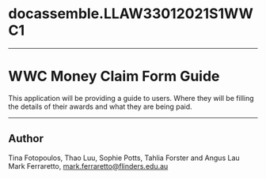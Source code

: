 # docassemble.LLAW33012021S1WWC1

---
# WWC Money Claim Form Guide
This application will be providing a guide to users. 
Where they will be filling the details of their awards and what they are being paid. 

---
## Author
Tina Fotopoulos, Thao Luu, Sophie Potts, Tahlia Forster and Angus Lau
Mark Ferraretto, mark.ferraretto@flinders.edu.au

